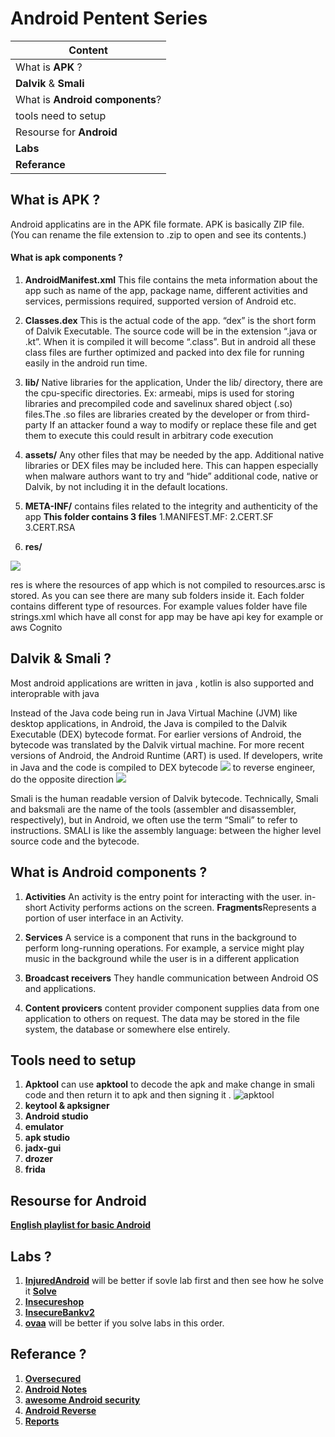 # Android Pentent Series

| Content                                                     |
| ----------------------------------------------------------- |
|  What is **APK** ?                                       |
| **Dalvik** & **Smali**                   |
|What is **Android components**?                                    |
|  tools need to setup                                 |
|  Resourse for **Android**                                      |
|  **Labs**                                                 |
| **Referance**                                            |


## What is **APK** ?
Android applicatins are in the APK file formate.
APK is basically ZIP file. (You can rename the file extension to .zip to open and see its contents.)
#### What is apk components ?
1.  **AndroidManifest.xml**
This file contains the meta information about the app such as name of the app, package name, different activities and services, permissions required, supported version of Android etc.

2. **Classes.dex**
This is the actual code of the app. “dex” is the short form of Dalvik Executable. The source code will be in the extension “.java or .kt”. When it is compiled it will become “.class”. But in android all these class files are further optimized and packed into dex file for running easily in the android run time.
3. **lib/**
Native libraries for the application, Under the lib/ directory, there are the cpu-specific directories. Ex: armeabi, mips
is used for storing libraries and precompiled code and savelinux shared object (.so) files.The .so files are libraries created by the developer or from  third-party If an attacker found a way to modify or replace these file and get them to execute this could result in arbitrary code execution
4. **assets/**
Any other files that may be needed by the app.
Additional native libraries or DEX files may be included here. This can happen especially when malware authors want to try and “hide” additional code, native or Dalvik, by not including it in the default locations.
5. **META-INF/**
contains files related to the integrity and authenticity of the app
**This folder contains 3 files**
1.MANIFEST.MF:
2.CERT.SF
3.CERT.RSA

6. **res/**

![](https://i.imgur.com/AkO2dQo.png)

res is where the resources of app which is not compiled to resources.arsc is stored. As you can see there are many sub folders inside it. Each folder contains different type of resources. 
For example values folder have file   strings.xml  which have all const for app may be have api key for example  or aws Cognito
## Dalvik & Smali ?
Most android applications are written in java , kotlin is also supported and interoprable with java 

Instead of the Java code being run in Java Virtual Machine (JVM) like desktop applications, in Android, the Java is compiled to the Dalvik Executable (DEX) bytecode format.
For earlier versions of Android, the bytecode was translated by the Dalvik virtual machine. For more recent versions of Android, the Android Runtime (ART) is used.
If developers, write in Java and the code is compiled to DEX bytecode 
![](https://i.imgur.com/JPJsb8q.png)
to reverse engineer, do the opposite direction 
![](https://i.imgur.com/dHK1fYY.png)

Smali is the human readable version of Dalvik bytecode. Technically, Smali and baksmali are the name of the tools (assembler and disassembler, respectively), but in Android, we often use the term “Smali” to refer to instructions.
 SMALI is like the assembly language: between the higher level source code and the bytecode.


##  What is **Android components** ?

1. **Activities**
An activity is the entry point for interacting with the user.
in-short Activity performs actions on the screen. 
**Fragments**Represents a portion of user interface in an Activity.
2. **Services**
A service is a component that runs in the background to perform long-running operations. For example, a service might play music in the background while the user is in a different application
3. **Broadcast receivers**
They handle communication between Android OS and applications.

4. **Content provicers**
content provider component supplies data from one application to others on request.
The data may be stored in the file system, the database or somewhere else entirely.

## Tools need to setup 

1. **Apktool**
 can use **apktool** to decode the apk and make change in smali code and then return it to apk and then signing it . 
![apktool](https://i.imgur.com/Yah96RP.png)
2. **keytool & apksigner**
3. **Android studio**
4. **emulator**
5. **apk studio**
6. **jadx-gui**
7. **drozer**
8. **frida**


## **Resourse for Android** 
[**English playlist for basic Android**](https://www.youtube.com/playlist?list=PLa2a0gT4SdEeCoYDX-5SkmL81U7atDZVd)
## **Labs** ?

1. [**InjuredAndroid**](https://github.com/B3nac/InjuredAndroid) will be better if sovle lab first and then see how he solve it [**Solve**](https://docs.google.com/presentation/d/1gK2vYdvwFn8r8dSawIWRRIF4yDF4qmMY2qEelS1M7rI/edit#slide=id.p)
2. [**Insecureshop**](https://github.com/optiv/Insecureshop)
3. [**InsecureBankv2**](https://github.com/dineshshetty/Android-InsecureBankv2)
4. [**ovaa**](https://github.com/oversecured/ovaa)
will be better if you solve labs in this order.


## **Referance** ?
1. [**Oversecured**](https://blog.oversecured.com/)
2. [**Android Notes**](https://techvomit.net/android-security-notes/)
3. [**awesome Android security**](https://github.com/saeidshirazi/awesome-android-security)
4. [**Android Reverse**](https://www.ragingrock.com/AndroidAppRE/app_fundamentals.html)
5. [**Reports**](https://github.com/B3nac/Android-Reports-and-Resources)
